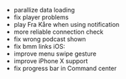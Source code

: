 - parallize data loading
- fix player problems
- play Fra Kåre when using notification
- more reliable connection check
- fix wrong podcast shown
- fix bmm links
iOS:
- improve menu swipe gesture
- improve iPhone X support
- fix progress bar in Command center